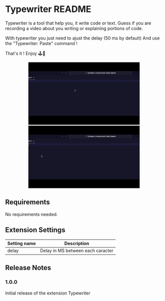 # Typewriter README

Typewriter is a tool that help you, it write code or text.
Guess if you are recording a video about you writing or explaining portions of code.

With typewriter you just need to ajust the delay (50 ms by default)
And use the "Typewriter: Paste" command !

That's it ! Enjoy 🕹️👋

<center>
    <img src="./images/paste.gif" alt="paste feature" height="200" />
    <img src="./images/delay.gif" alt="delay feature" height="200" />
</center>

## Requirements

No requirements needed.

## Extension Settings

| Setting name | Description                       |
| ------------ | --------------------------------- |
| delay        | Delay in MS between each caracter |

## Release Notes

<!-- Users appreciate release notes as you update your extension. -->

### 1.0.0

Initial release of the extension Typewriter
